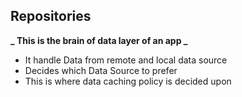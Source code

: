 ## Repositories

**_ This is the brain of data layer of an app _**

- It handle Data from remote and local data source
- Decides which Data Source to prefer
- This is where data caching policy is decided upon
